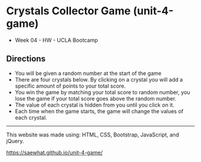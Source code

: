 # Crystals Collector Game (unit-4-game)
* Week 04 - HW - UCLA Bootcamp
 
 ## Directions
 
* You will be given a random number at the start of the game
* There are four crystals below. By clicking on a crystal you will add a specific amount of points to your total score.
* You win the game by matching your total score to random number, you lose the game if your total score goes above the random number.
* The value of each crystal is hidden from you until you click on it.
* Each time when the game starts, the game will change the values of each crystal.



---


This website was made using: HTML, CSS, Bootstrap, JavaScript, and jQuery.

https://saewhat.github.io/unit-4-game/
